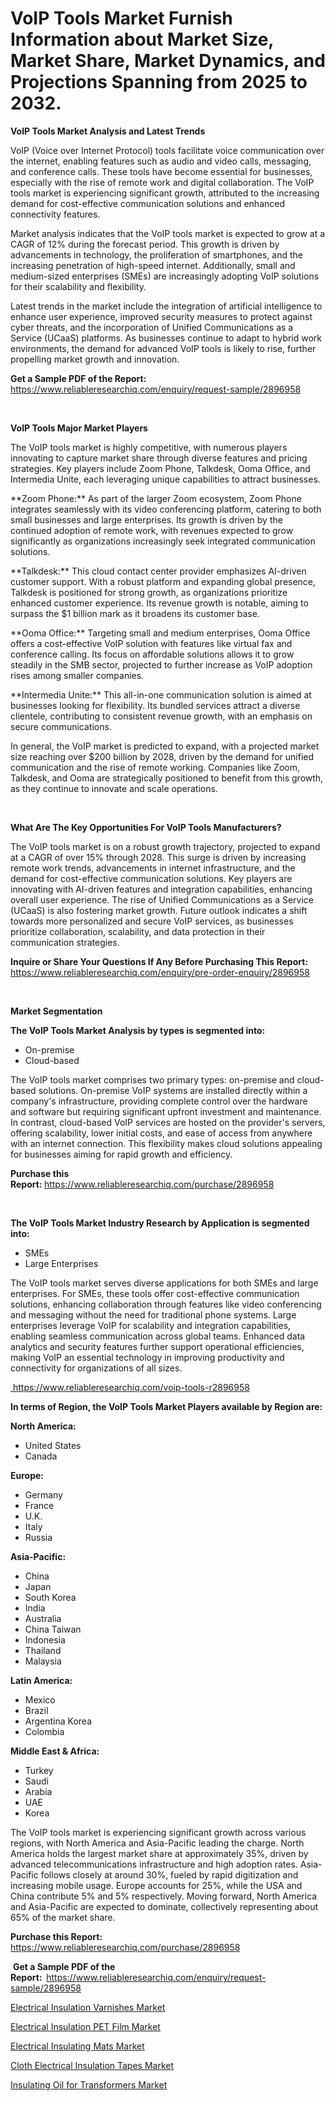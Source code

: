 <p><h1>VoIP Tools Market Furnish Information about Market Size, Market Share, Market Dynamics, and Projections Spanning from 2025 to 2032.</h1></p><p><strong>VoIP Tools Market Analysis and Latest Trends</strong></p>
<p><p>VoIP (Voice over Internet Protocol) tools facilitate voice communication over the internet, enabling features such as audio and video calls, messaging, and conference calls. These tools have become essential for businesses, especially with the rise of remote work and digital collaboration. The VoIP tools market is experiencing significant growth, attributed to the increasing demand for cost-effective communication solutions and enhanced connectivity features.</p><p>Market analysis indicates that the VoIP tools market is expected to grow at a CAGR of 12% during the forecast period. This growth is driven by advancements in technology, the proliferation of smartphones, and the increasing penetration of high-speed internet. Additionally, small and medium-sized enterprises (SMEs) are increasingly adopting VoIP solutions for their scalability and flexibility.</p><p>Latest trends in the market include the integration of artificial intelligence to enhance user experience, improved security measures to protect against cyber threats, and the incorporation of Unified Communications as a Service (UCaaS) platforms. As businesses continue to adapt to hybrid work environments, the demand for advanced VoIP tools is likely to rise, further propelling market growth and innovation.</p></p>
<p><strong>Get a Sample PDF of the Report:&nbsp;</strong> <a href="https://www.reliableresearchiq.com/enquiry/request-sample/2896958?utm_campaign=1141&utm_medium=2&utm_source=Github&utm_content=ia&utm_term=15032025&utm_id=voip-tools">https://www.reliableresearchiq.com/enquiry/request-sample/2896958</a></p>
<p>&nbsp;</p>
<p><strong>VoIP Tools Major Market Players</strong></p>
<p><p>The VoIP tools market is highly competitive, with numerous players innovating to capture market share through diverse features and pricing strategies. Key players include Zoom Phone, Talkdesk, Ooma Office, and Intermedia Unite, each leveraging unique capabilities to attract businesses.</p><p>**Zoom Phone:** As part of the larger Zoom ecosystem, Zoom Phone integrates seamlessly with its video conferencing platform, catering to both small businesses and large enterprises. Its growth is driven by the continued adoption of remote work, with revenues expected to grow significantly as organizations increasingly seek integrated communication solutions.</p><p>**Talkdesk:** This cloud contact center provider emphasizes AI-driven customer support. With a robust platform and expanding global presence, Talkdesk is positioned for strong growth, as organizations prioritize enhanced customer experience. Its revenue growth is notable, aiming to surpass the $1 billion mark as it broadens its customer base.</p><p>**Ooma Office:** Targeting small and medium enterprises, Ooma Office offers a cost-effective VoIP solution with features like virtual fax and conference calling. Its focus on affordable solutions allows it to grow steadily in the SMB sector, projected to further increase as VoIP adoption rises among smaller companies.</p><p>**Intermedia Unite:** This all-in-one communication solution is aimed at businesses looking for flexibility. Its bundled services attract a diverse clientele, contributing to consistent revenue growth, with an emphasis on secure communications.</p><p>In general, the VoIP market is predicted to expand, with a projected market size reaching over $200 billion by 2028, driven by the demand for unified communication and the rise of remote working. Companies like Zoom, Talkdesk, and Ooma are strategically positioned to benefit from this growth, as they continue to innovate and scale operations.</p></p>
<p>&nbsp;</p>
<p><strong>What Are The Key Opportunities For VoIP Tools Manufacturers?</strong></p>
<p><p>The VoIP tools market is on a robust growth trajectory, projected to expand at a CAGR of over 15% through 2028. This surge is driven by increasing remote work trends, advancements in internet infrastructure, and the demand for cost-effective communication solutions. Key players are innovating with AI-driven features and integration capabilities, enhancing overall user experience. The rise of Unified Communications as a Service (UCaaS) is also fostering market growth. Future outlook indicates a shift towards more personalized and secure VoIP services, as businesses prioritize collaboration, scalability, and data protection in their communication strategies.</p></p>
<p><strong>Inquire or Share Your Questions If Any Before Purchasing This Report:</strong> <a href="https://www.reliableresearchiq.com/enquiry/pre-order-enquiry/2896958?utm_campaign=1141&utm_medium=2&utm_source=Github&utm_content=ia&utm_term=15032025&utm_id=voip-tools">https://www.reliableresearchiq.com/enquiry/pre-order-enquiry/2896958</a></p>
<p>&nbsp;</p>
<p><strong>Market Segmentation</strong></p>
<p><strong>The VoIP Tools Market Analysis by types is segmented into:</strong></p>
<p><ul><li>On-premise</li><li>Cloud-based</li></ul></p>
<p><p>The VoIP tools market comprises two primary types: on-premise and cloud-based solutions. On-premise VoIP systems are installed directly within a company's infrastructure, providing complete control over the hardware and software but requiring significant upfront investment and maintenance. In contrast, cloud-based VoIP services are hosted on the provider's servers, offering scalability, lower initial costs, and ease of access from anywhere with an internet connection. This flexibility makes cloud solutions appealing for businesses aiming for rapid growth and efficiency.</p></p>
<p><strong>Purchase this Report:&nbsp;</strong><a href="https://www.reliableresearchiq.com/purchase/2896958?utm_campaign=1141&utm_medium=2&utm_source=Github&utm_content=ia&utm_term=15032025&utm_id=voip-tools">https://www.reliableresearchiq.com/purchase/2896958</a></p>
<p>&nbsp;</p>
<p><strong>The VoIP Tools Market Industry Research by Application is segmented into:</strong></p>
<p><ul><li>SMEs</li><li>Large Enterprises</li></ul></p>
<p><p>The VoIP tools market serves diverse applications for both SMEs and large enterprises. For SMEs, these tools offer cost-effective communication solutions, enhancing collaboration through features like video conferencing and messaging without the need for traditional phone systems. Large enterprises leverage VoIP for scalability and integration capabilities, enabling seamless communication across global teams. Enhanced data analytics and security features further support operational efficiencies, making VoIP an essential technology in improving productivity and connectivity for organizations of all sizes.</p></p>
<p><a href="https://www.reliableresearchiq.com/voip-tools-r2896958?utm_campaign=1141&utm_medium=2&utm_source=Github&utm_content=ia&utm_term=15032025&utm_id=voip-tools">&nbsp;https://www.reliableresearchiq.com/voip-tools-r2896958</a></p>
<p><strong>In terms of Region, the VoIP Tools Market Players available by Region are:</strong></p>
<p>
    <p> <strong> North America: </strong>
        <ul>
            <li>United States</li>
            <li>Canada</li>
        </ul>
        </p> 
    <p> <strong> Europe: </strong>
        <ul>
            <li>Germany</li>
            <li>France</li>
            <li>U.K.</li>
            <li>Italy</li>
            <li>Russia</li>
        </ul>
        </p> 
    <p> <strong> Asia-Pacific: </strong>
        <ul>
            <li>China</li>
            <li>Japan</li>
            <li>South Korea</li>
            <li>India</li>
            <li>Australia</li>
            <li>China Taiwan</li>
            <li>Indonesia</li>
            <li>Thailand</li>
            <li>Malaysia</li>
        </ul>
        </p> 
    <p> <strong> Latin America: </strong>
        <ul>
            <li>Mexico</li>
            <li>Brazil</li>
            <li>Argentina Korea</li>
            <li>Colombia</li>
        </ul>
        </p> 
    <p> <strong> Middle East & Africa: </strong>
        <ul>
            <li>Turkey</li>
            <li>Saudi</li>
            <li>Arabia</li>
            <li>UAE</li>
            <li>Korea</li>
        </ul>
    </p>
    </p>
<p><p>The VoIP tools market is experiencing significant growth across various regions, with North America and Asia-Pacific leading the charge. North America holds the largest market share at approximately 35%, driven by advanced telecommunications infrastructure and high adoption rates. Asia-Pacific follows closely at around 30%, fueled by rapid digitization and increasing mobile usage. Europe accounts for 25%, while the USA and China contribute 5% and 5% respectively. Moving forward, North America and Asia-Pacific are expected to dominate, collectively representing about 65% of the market share.</p></p>
<p><strong>Purchase this Report: </strong><a href="https://www.reliableresearchiq.com/purchase/2896958?utm_campaign=1141&utm_medium=2&utm_source=Github&utm_content=ia&utm_term=15032025&utm_id=voip-tools">https://www.reliableresearchiq.com/purchase/2896958</a></p>
<p>&nbsp;<strong>Get a Sample PDF of the Report:&nbsp;&nbsp;</strong><a href="https://www.reliableresearchiq.com/enquiry/request-sample/2896958?utm_campaign=1141&utm_medium=2&utm_source=Github&utm_content=ia&utm_term=15032025&utm_id=voip-tools">https://www.reliableresearchiq.com/enquiry/request-sample/2896958</a></p>
<p><strong></strong></p>
<p><p><a href="https://github.com/alefermeivys/Market-Research-Report-List-1/blob/main/electrical-insulation-varnishes-market.md?utm_campaign=1141&utm_medium=2&utm_source=Github&utm_content=ia&utm_term=15032025&utm_id=voip-tools">Electrical Insulation Varnishes Market</a></p><p><a href="https://github.com/toghojbeinta/Market-Research-Report-List-1/blob/main/electrical-insulation-pet-film-market.md?utm_campaign=1141&utm_medium=2&utm_source=Github&utm_content=ia&utm_term=15032025&utm_id=voip-tools">Electrical Insulation PET Film Market</a></p><p><a href="https://github.com/jaspartatin/Market-Research-Report-List-1/blob/main/electrical-insulating-mats-market.md?utm_campaign=1141&utm_medium=2&utm_source=Github&utm_content=ia&utm_term=15032025&utm_id=voip-tools">Electrical Insulating Mats Market</a></p><p><a href="https://github.com/jullselai/Market-Research-Report-List-1/blob/main/cloth-electrical-insulation-tapes-market.md?utm_campaign=1141&utm_medium=2&utm_source=Github&utm_content=ia&utm_term=15032025&utm_id=voip-tools">Cloth Electrical Insulation Tapes Market</a></p><p><a href="https://github.com/kluviabolofo/Market-Research-Report-List-1/blob/main/insulating-oil-for-transformers-market.md?utm_campaign=1141&utm_medium=2&utm_source=Github&utm_content=ia&utm_term=15032025&utm_id=voip-tools">Insulating Oil for Transformers Market</a></p></p>